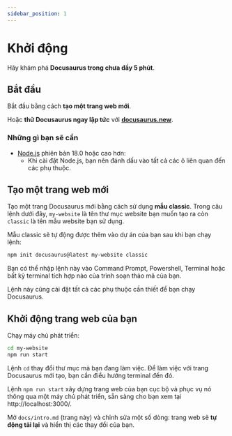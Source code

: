 ```yaml
---
sidebar_position: 1
---
```


# Khởi động

Hãy khám phá **Docusaurus trong chưa đầy 5 phút**.

## Bắt đầu

Bắt đầu bằng cách **tạo một trang web mới**.

Hoặc **thử Docusaurus ngay lập tức** với **[docusaurus.new](https://docusaurus.new)**.

### Những gì bạn sẽ cần

- [Node.js](https://nodejs.org/en/download/) phiên bản 18.0 hoặc cao hơn:
  - Khi cài đặt Node.js, bạn nên đánh dấu vào tất cả các ô liên quan đến các phụ thuộc.

## Tạo một trang web mới

Tạo một trang Docusaurus mới bằng cách sử dụng **mẫu classic**. Trong câu lệnh dưới đây, `my-website` là tên thư mục website bạn muốn tạo ra còn `classic` là tên mẫu website bạn sử dụng.

Mẫu classic sẽ tự động được thêm vào dự án của bạn sau khi bạn chạy lệnh:

```bash
npm init docusaurus@latest my-website classic
```

Bạn có thể nhập lệnh này vào Command Prompt, Powershell, Terminal hoặc bất kỳ terminal tích hợp nào của trình soạn thảo mã của bạn.

Lệnh này cũng cài đặt tất cả các phụ thuộc cần thiết để bạn chạy Docusaurus.

## Khởi động trang web của bạn

Chạy máy chủ phát triển:

```bash
cd my-website
npm run start
```

Lệnh `cd` thay đổi thư mục mà bạn đang làm việc. Để làm việc với trang Docusaurus mới tạo, bạn cần điều hướng terminal đến đó.

Lệnh `npm run start` xây dựng trang web của bạn cục bộ và phục vụ nó thông qua một máy chủ phát triển, sẵn sàng cho bạn xem tại http://localhost:3000/.

Mở `docs/intro.md` (trang này) và chỉnh sửa một số dòng: trang web sẽ **tự động tải lại** và hiển thị các thay đổi của bạn.